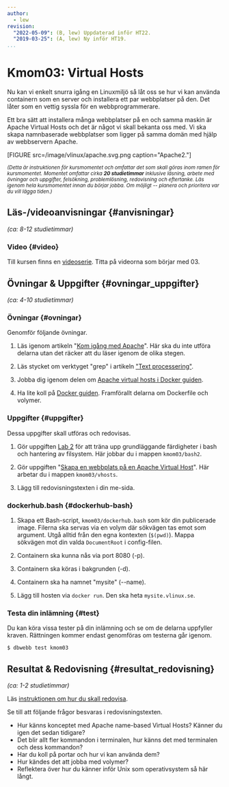 ```yaml
---
author:
  - lew
revision:
  "2022-05-09": (B, lew) Uppdaterad inför HT22.
  "2019-03-25": (A, lew) Ny inför HT19.
...
```


# Kmom03: Virtual Hosts

Nu kan vi enkelt snurra igång en Linuxmiljö så låt oss se hur vi kan använda containern som en server och installera ett par webbplatser på den. Det låter som en vettig syssla för en webbprogrammerare.

Ett bra sätt att installera många webbplatser på en och samma maskin är Apache Virtual Hosts och det är något vi skall bekanta oss med. Vi ska skapa namnbaserade webbplatser som ligger på samma domän med hjälp av webbservern Apache.

<!--more-->

[FIGURE src=/image/vlinux/apache.svg.png caption="Apache2."]

<small><i>(Detta är instruktionen för kursmomentet och omfattar det som skall göras inom ramen för kursmomentet. Momentet omfattar cirka **20 studietimmar** inklusive läsning, arbete med övningar och uppgifter, felsökning, problemlösning, redovisning och eftertanke. Läs igenom hela kursmomentet innan du börjar jobba. Om möjligt -- planera och prioritera var du vill lägga tiden.)</i></small>

## Läs-/videoanvisningar {#anvisningar}

_(ca: 8-12 studietimmar)_

<!-- ### Kurslitteratur  {#kurslitteratur}

Läs följande: -->

<!-- 1. [The Linux Command Line](kunskap/boken-the-linux-command-line)
    * Kapitel 6 Redirection
    * Kapitel 24 Writing Your First Script -->

### Video {#video}

Till kursen finns en [videoserie](https://www.youtube.com/playlist?list=PLKtP9l5q3ce_XueavhyZ_udFDLVFaoVo5). Titta på videorna som börjar med 03.

## Övningar & Uppgifter {#ovningar_uppgifter}

_(ca: 4-10 studietimmar)_

### Övningar {#ovningar}

Genomför följande övningar.

1. Läs igenom artikeln "[Kom igång med Apache](kunskap/kom-igang-med-apache)". Här ska du inte utföra delarna utan det räcker att du läser igenom de olika stegen.

1. Läs stycket om verktyget "grep" i artikeln ["Text processering"](kunskap/text-processering#grep).

1. Jobba dig igenom delen om [Apache virtual hosts i Docker guiden](guide/docker/apache-vh).

1. Ha lite koll på [Docker guiden](guide/docker). Framförallt delarna om Dockerfile och volymer.

### Uppgifter {#uppgifter}

Dessa uppgifter skall utföras och redovisas.

1. Gör uppgiften [Lab 2](uppgift/linux-lab-2-sok-i-en-logg-fil) för att träna upp grundläggande färdigheter i bash och hantering av filsystem. Här jobbar du i mappen `kmom03/bash2`.

1. Gör uppgiften "[Skapa en webbplats på en Apache Virtual Host](uppgift/skapa-virtual-host)". Här arbetar du i mappen `kmom03/vhosts`.

1. Lägg till redovisningstexten i din me-sida.

### dockerhub.bash {#dockerhub-bash}

1. Skapa ett Bash-script, `kmom03/dockerhub.bash` som kör din publicerade image. Filerna ska servas via en volym där sökvägen tas emot som argument. Utgå alltid från den egna kontexten (`$(pwd)`). Mappa sökvägen mot din valda `DocumentRoot` i config-filen.

1. Containern ska kunna nås via port 8080 (-p).

1. Containern ska köras i bakgrunden (-d).

1. Containern ska ha namnet "mysite" (--name).

1. Lägg till hosten via `docker run`. Den ska heta `mysite.vlinux.se`.

### Testa din inlämning {#test}

Du kan köra vissa tester på din inlämning och se om de delarna uppfyller kraven. Rättningen kommer endast genomföras om testerna går igenom.

```console
$ dbwebb test kmom03
```

## Resultat & Redovisning {#resultat_redovisning}

_(ca: 1-2 studietimmar)_

Läs [instruktionen om hur du skall redovisa](./../redovisa).

Se till att följande frågor besvaras i redovisningstexten.

- Hur känns konceptet med Apache name-based Virtual Hosts? Känner du igen det sedan tidigare?
- Det blir allt fler kommandon i terminalen, hur känns det med terminalen och dess kommandon?
- Har du koll på portar och hur vi kan använda dem?
- Hur kändes det att jobba med volymer?
- Reflektera över hur du känner inför Unix som operativsystem så här långt.
